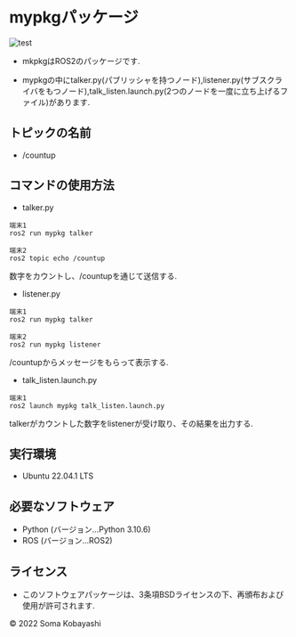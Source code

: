 # mypkgパッケージ
![test](https://github.com/SomaKobayashi/mypkg/actions/workflows/test.yml/badge.svg)

* mkpkgはROS2のパッケージです.

* mypkgの中にtalker.py(パブリッシャを持つノード),listener.py(サブスクライバをもつノード),talk_listen.launch.py(2つのノードを一度に立ち上げるファイル)があります.

## トピックの名前

* /countup

## コマンドの使用方法

* talker.py
```
端末1
ros2 run mypkg talker

端末2
ros2 topic echo /countup
```
数字をカウントし、/countupを通じて送信する.

* listener.py
```
端末1
ros2 run mypkg talker

端末2
ros2 run mypkg listener
```
/countupからメッセージをもらって表示する.

* talk_listen.launch.py
```
端末1
ros2 launch mypkg talk_listen.launch.py
```
talkerがカウントした数字をlistenerが受け取り、その結果を出力する.

## 実行環境

* Ubuntu 22.04.1 LTS

## 必要なソフトウェア

* Python (バージョン…Python 3.10.6)
* ROS (バージョン…ROS2)


## ライセンス

* このソフトウェアパッケージは、3条項BSDライセンスの下、再頒布および使用が許可されます.

© 2022 Soma Kobayashi
